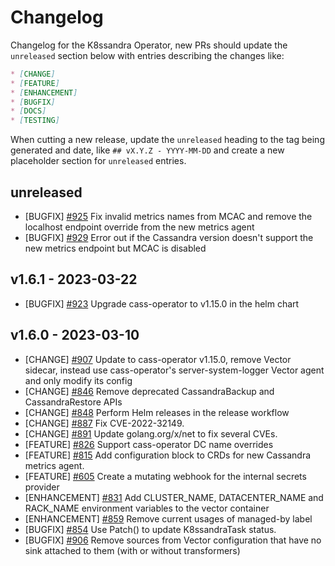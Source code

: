 # Changelog

Changelog for the K8ssandra Operator, new PRs should update the `unreleased` section below with entries describing the changes like:

```markdown
* [CHANGE]
* [FEATURE]
* [ENHANCEMENT]
* [BUGFIX]
* [DOCS]
* [TESTING]
```

When cutting a new release, update the `unreleased` heading to the tag being generated and date, like `## vX.Y.Z - YYYY-MM-DD` and create a new placeholder section for  `unreleased` entries.

## unreleased

* [BUGFIX] [#925](https://github.com/k8ssandra/k8ssandra-operator/issues/923) Fix invalid metrics names from MCAC and remove the localhost endpoint override from the new metrics agent
* [BUGFIX] [#929](https://github.com/k8ssandra/k8ssandra-operator/issues/929) Error out if the Cassandra version doesn't support the new metrics endpoint but MCAC is disabled

## v1.6.1 - 2023-03-22

* [BUGFIX] [#923](https://github.com/k8ssandra/k8ssandra-operator/issues/923) Upgrade cass-operator to v1.15.0 in the helm chart

## v1.6.0 - 2023-03-10

* [CHANGE] [#907](https://github.com/k8ssandra/k8ssandra-operator/issues/907) Update to cass-operator v1.15.0, remove Vector sidecar, instead use cass-operator's server-system-logger Vector agent and only modify its config
* [CHANGE] [#846](https://github.com/k8ssandra/k8ssandra-operator/issues/846) Remove deprecated CassandraBackup and CassandraRestore APIs
* [CHANGE] [#848](https://github.com/k8ssandra/k8ssandra-operator/issues/848) Perform Helm releases in the release workflow
* [CHANGE] [#887](https://github.com/k8ssandra/k8ssandra-operator/issues/887) Fix CVE-2022-32149.
* [CHANGE] [#891](https://github.com/k8ssandra/k8ssandra-operator/issues/848) Update golang.org/x/net to fix several CVEs.
* [FEATURE] [#826](https://github.com/k8ssandra/k8ssandra-operator/issues/836) Support cass-operator DC name overrides
* [FEATURE] [#815](https://github.com/k8ssandra/k8ssandra-operator/issues/815) Add configuration block to CRDs for new Cassandra metrics agent.
* [FEATURE] [#605](https://github.com/k8ssandra/k8ssandra-operator/issues/598) Create a mutating webhook for the internal secrets provider
* [ENHANCEMENT] [#831](https://github.com/k8ssandra/k8ssandra-operator/issues/831) Add CLUSTER_NAME, DATACENTER_NAME and RACK_NAME environment variables to the vector container
* [ENHANCEMENT] [#859](https://github.com/k8ssandra/k8ssandra-operator/issues/859) Remove current usages of managed-by label
* [BUGFIX] [#854](https://github.com/k8ssandra/k8ssandra-operator/issues/854) Use Patch() to update K8ssandraTask status.
* [BUGFIX] [#906](https://github.com/k8ssandra/k8ssandra-operator/issues/906) Remove sources from Vector configuration that have no sink attached to them (with or without transformers)
